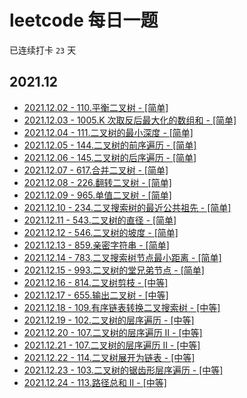 # leetcode 每日一题

已连续打卡 `23` 天

## 2021.12

-   [2021.12.02 - 110.平衡二叉树 - [简单]](./src/110/index.ts)
-   [2021.12.03 - 1005.K 次取反后最大化的数组和 - [简单]](./src/1005/index.ts)
-   [2021.12.04 - 111.二叉树的最小深度 - [简单]](./src/111/index.ts)
-   [2021.12.05 - 144.二叉树的前序遍历 - [简单]](./src/144/index.ts)
-   [2021.12.06 - 145.二叉树的后序遍历 - [简单]](./src/145/index.ts)
-   [2021.12.07 - 617.合并二叉树 - [简单]](./src/617/index.ts)
-   [2021.12.08 - 226.翻转二叉树 - [简单]](./src/226/index.ts)
-   [2021.12.09 - 965.单值二叉树 - [简单]](./src/965/index.ts)
-   [2021.12.10 - 234.二叉搜索树的最近公共祖先 - [简单]](./src/235/index.ts)
-   [2021.12.11 - 543.二叉树的直径 - [简单]](./src/543/index.ts)
-   [2021.12.12 - 546.二叉树的坡度 - [简单]](./src/546/index.ts)
-   [2021.12.13 - 859.亲密字符串 - [简单]](./src/859/index.ts)
-   [2021.12.14 - 783.二叉搜索树节点最小距离 - [简单]](./src/783/index.ts)
-   [2021.12.15 - 993.二叉树的堂兄弟节点 - [简单]](./src/993/index.ts)
-   [2021.12.16 - 814.二叉树剪枝 - [中等]](./src/814/index.ts)
-   [2021.12.17 - 655.输出二叉树 - [中等]](./src/655/index.ts)
-   [2021.12.18 - 109.有序链表转换二叉搜索树 - [中等]](./src/109/index.ts)
-   [2021.12.19 - 102.二叉树的层序遍历 - [中等]](./src/102/index.ts)
-   [2021.12.20 - 107.二叉树的层序遍历 II - [中等]](./src/107/index.ts)
-   [2021.12.21 - 107.二叉树的层序遍历 II - [中等]](./src/107/index.ts)
-   [2021.12.22 - 114.二叉树展开为链表 - [中等]](./src/114/index.ts)
-   [2021.12.23 - 103.二叉树的锯齿形层序遍历 - [中等]](./src/103/index.ts)
-   [2021.12.24 - 113.路径总和 II - [中等]](./src/113/index.ts)
